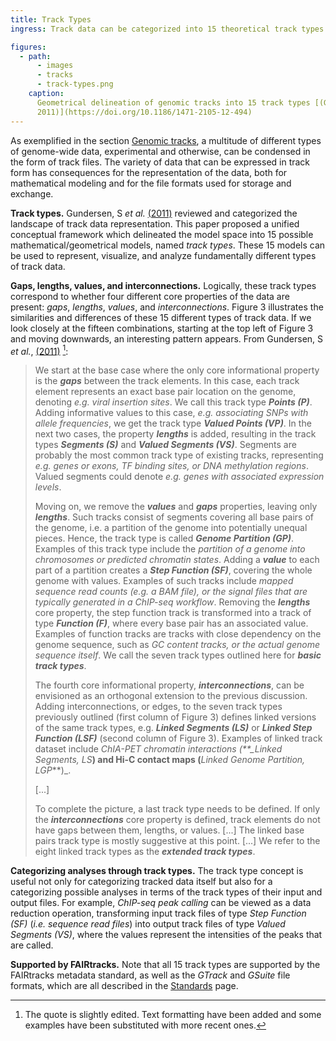 ```yaml
---
title: Track Types
ingress: Track data can be categorized into 15 theoretical track types

figures:
  - path:
      - images
      - tracks
      - track-types.png
    caption:
      Geometrical delineation of genomic tracks into 15 track types [(Gundersen, S *et al.*,
      2011)](https://doi.org/10.1186/1471-2105-12-494)
---
```


As exemplified in the section [Genomic tracks](#s02-genomic-tracks), a multitude of different types
of genome-wide data, experimental and otherwise, can be condensed in the form of track files. The
variety of data that can be expressed in track form has consequences for the representation of the
data, both for mathematical modeling and for the file formats used for storage and exchange.

**Track types.** Gundersen, S _et al._ [(2011)](https://doi.org/10.1186/1471-2105-12-494) reviewed
and categorized the landscape of track data representation. This paper proposed a unified conceptual
framework which delineated the model space into 15 possible mathematical/geometrical models, named
_track types_. These 15 models can be used to represent, visualize, and analyze fundamentally
different types of track data.

**Gaps, lengths, values, and interconnections.** Logically, these track types correspond to whether
four different core properties of the data are present: _gaps_, _lengths_, _values_, and
_interconnections_. Figure 3 illustrates the similarities and differences of these 15 different
types of track data. If we look closely at the fifteen combinations, starting at the top left of
Figure 3 and moving downwards, an interesting pattern appears. From Gundersen, S _et al._,
[(2011)](https://doi.org/10.1186/1471-2105-12-494) [^1]:

> We start at the base case where the only core informational property is the **_gaps_** between the
> track elements. In this case, each track element represents an exact base pair location on the
> genome, denoting _e.g. viral insertion sites_. We call this track type **_Points (P)_**. Adding
> informative values to this case, _e.g. associating SNPs with allele frequencies_, we get the track
> type **_Valued Points (VP)_**. In the next two cases, the property **_lengths_** is added,
> resulting in the track types **_Segments (S)_** and **_Valued Segments (VS)_**. Segments are
> probably the most common track type of existing tracks, representing _e.g. genes or exons, TF
> binding sites, or DNA methylation regions_. Valued segments could denote _e.g. genes with
> associated expression levels_.
>
> Moving on, we remove the **_values_** and **_gaps_** properties, leaving only **_lengths_**. Such
> tracks consist of segments covering all base pairs of the genome, i.e. a partition of the genome
> into potentially unequal pieces. Hence, the track type is called **_Genome Partition (GP)_**.
> Examples of this track type include the _partition of a genome into chromosomes or predicted
> chromatin states_. Adding a **_value_** to each part of a partition creates a **_Step Function
> (SF)_**, covering the whole genome with values. Examples of such tracks include _mapped sequence
> read counts (e.g. a BAM file), or the signal files that are typically generated in a ChIP-seq
> workflow_. Removing the **_lengths_** core property, the step function track is transformed into a
> track of type **_Function (F)_**, where every base pair has an associated value. Examples of
> function tracks are tracks with close dependency on the genome sequence, such as _GC content
> tracks, or the actual genome sequence itself_. We call the seven track types outlined here for
> **_basic track types_**.
>
> The fourth core informational property, **_interconnections_**, can be envisioned as an orthogonal
> extension to the previous discussion. Adding interconnections, or edges, to the seven track types
> previously outlined (first column of Figure 3) defines linked versions of the same track types,
> e.g. **_Linked Segments (LS)_** or **_Linked Step Function (LSF)_** (second column of Figure 3).
> Examples of linked track dataset include _ChIA-PET chromatin interactions (\*\*\_Linked Segments,
> LS_**) and Hi-C contact maps (**_Linked Genome Partition, LGP_\*\*)\_.
>
> [...]
>
> To complete the picture, a last track type needs to be defined. If only the **_interconnections_**
> core property is defined, track elements do not have gaps between them, lengths, or values. [...]
> The linked base pairs track type is mostly suggestive at this point. [...] We refer to the eight
> linked track types as the **_extended track types_**.

**Categorizing analyses through track types.** The track type concept is useful not only for
categorizing tracked data itself but also for a categorizing possible analyses in terms of the track
types of their input and output files. For example, _ChIP-seq peak calling_ can be viewed as a data
reduction operation, transforming input track files of type _Step Function (SF)_ (_i.e. sequence
read files_) into output track files of type _Valued Segments (VS)_, where the values represent the
intensities of the peaks that are called.

**Supported by FAIRtracks.** Note that all 15 track types are supported by the FAIRtracks metadata
standard, as well as the _GTrack_ and _GSuite_ file formats, which are all described in the
[Standards](/standards/) page.

[^1]:
    The quote is slightly edited. Text formatting have been added and some examples have been
    substituted with more recent ones.
